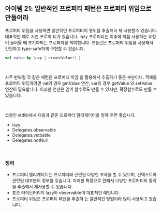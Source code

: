 ## 아이템 21: 일반적인 프로퍼티 패턴은 프로퍼티 위임으로 만들어라

프로퍼티 위임을 사용하면 일반적인 프로퍼티의 행위를 추출해서 재 사용할수 있습니다.
대표적인 예로 지연 프로퍼 티가 있습니다. lazy 프로퍼티는 이후에 처음 사용하는 요청이 들어올 때 초기화되는 프로퍼티를 의미합니다.
코틀린은 프로퍼티 위임을 사용해서 간단하고 type-safe하게 구현할 수 있습니다.

~~~kotlin
val value by lazy { createValue() }
~~~

<br>

자주 반복될 것 같은 패턴은 프로퍼티 위임 을 활용해서 추출하기 좋은 부분이다.
객체를 프로퍼티 위임하려면 val의 경우 getValue 연산, var의 경우 getValue 와 setValue 연산이 필요합니다. 이러한 연산은 멤버 함수로도 만들 수 있지만, 확장함수로도 만들 수 있습니다.

<br>

코들린 stdlib에서 다음과 같온 프로퍼티 델리게이터를 알아 두면 좋습니다.

- lazy
- Delegates.observable
- Delegates.vetoable
- Delegates.notNull

<br>

### 정리

- 프로퍼티 델리게이트는 프로퍼티와 관련된 다양한 조작을 할 수 있으며, 컨텍스트와 관련된 대부분의 정보를 갖습니다. 이러한 특징으로 인해서 다양한 프로퍼티의 동작을 추출해서 재사용할 수 있습니다.
- 표준 라이브러리의 lazy와 observable이 대표적인 예입니다.
- 프로퍼티 위임은 프로퍼티 패턴을 추출하 는 일반적인 방법이라 많이 사용되고 있습니다.

<br>

